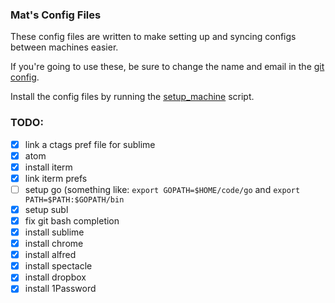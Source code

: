 ### Mat's Config Files

These config files are written to make setting up and syncing configs between machines easier.

If you're going to use these, be sure to change the name and email in the [git config](https://github.com/mpataki/config_files/blob/master/git/git_config).

Install the config files by running the [setup_machine](https://github.com/mpataki/config_files/blob/master/setup_machine) script.

### TODO:
- [x] link a ctags pref file for sublime
- [x] atom
- [x] install iterm
- [x] link iterm prefs
- [ ] setup go (something like: `export GOPATH=$HOME/code/go` and `export PATH=$PATH:$GOPATH/bin`
- [x] setup subl
- [x] fix git bash completion
- [x] install sublime
- [x] install chrome
- [x] install alfred
- [x] install spectacle
- [x] install dropbox
- [x] install 1Password
